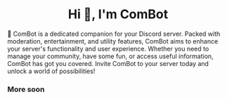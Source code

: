 <h1 align="center">Hi 👋, I'm ComBot</h1>

<p2>📄 ComBot is a dedicated companion for your Discord server. Packed with moderation, entertainment, and utility features, ComBot aims to enhance your server's functionality and user experience. Whether you need to manage your community, have some fun, or access useful information, ComBot has got you covered. Invite ComBot to your server today and unlock a world of possibilities!</p2>


<h3>More soon</h3>
